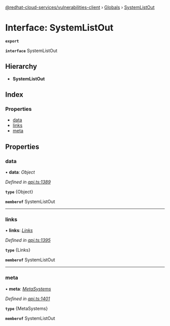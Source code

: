 [@redhat-cloud-services/vulnerabilities-client](../README.md) › [Globals](../globals.md) › [SystemListOut](systemlistout.md)

# Interface: SystemListOut

**`export`** 

**`interface`** SystemListOut

## Hierarchy

* **SystemListOut**

## Index

### Properties

* [data](systemlistout.md#data)
* [links](systemlistout.md#links)
* [meta](systemlistout.md#meta)

## Properties

###  data

• **data**: *Object*

*Defined in [api.ts:1389](https://github.com/RedHatInsights/javascript-clients/blob/master/packages/vulnerabilities/api.ts#L1389)*

**`type`** {Object}

**`memberof`** SystemListOut

___

###  links

• **links**: *[Links](links.md)*

*Defined in [api.ts:1395](https://github.com/RedHatInsights/javascript-clients/blob/master/packages/vulnerabilities/api.ts#L1395)*

**`type`** {Links}

**`memberof`** SystemListOut

___

###  meta

• **meta**: *[MetaSystems](metasystems.md)*

*Defined in [api.ts:1401](https://github.com/RedHatInsights/javascript-clients/blob/master/packages/vulnerabilities/api.ts#L1401)*

**`type`** {MetaSystems}

**`memberof`** SystemListOut
